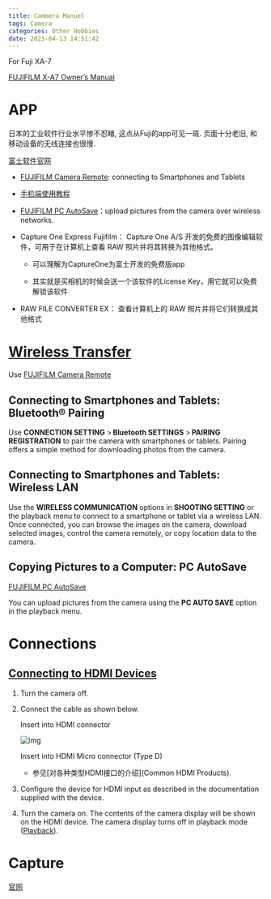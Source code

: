 ```yaml
---
title: Cammera Manuel
tags: Camera
categories: Other Hobbies
date: 2023-04-13 14:51:42
---
```


For Fuji XA-7

[FUJIFILM X-A7 Owner’s Manual](https://fujifilm-dsc.com/en/manual/x-a7/)

<!--more-->

# APP

日本的工业软件行业水平惨不忍睹, 这点从Fuji的app可见一斑. 页面十分老旧, 和移动设备的无线连接也很慢.

[富士软件官网](https://fujifilm-dsc.com/zhs/manual/x-a7/technical_notes/software/index.html)

*  [FUJIFILM Camera Remote](http://app.fujifilm-dsc.com/en/camera_remote/): connecting to Smartphones and Tablets
  * [手机端使用教程](https://post.smzdm.com/p/a07nwd38/)

* [FUJIFILM PC AutoSave](http://app.fujifilm-dsc.com/en/pc_autosave/)：upload pictures from the camera over wireless networks.

* Capture One Express Fujifilm：  Capture One A/S 开发的免费的图像编辑软件，可用于在计算机上查看 RAW 照片并将其转换为其他格式。 

  * 可以理解为CaptureOne为富士开发的免费版app

  * 其实就是买相机的时候会送一个该软件的License Key，用它就可以免费解锁该软件

* RAW FILE CONVERTER EX： 查看计算机上的 RAW 照片并将它们转换成其他格式

# [Wireless Transfer](https://fujifilm-dsc.com/en/manual/x-h1/connections/wireless/index.html)

Use [FUJIFILM Camera Remote](http://app.fujifilm-dsc.com/en/camera_remote/)

## Connecting to Smartphones and Tablets: Bluetooth® Pairing

Use **CONNECTION SETTING** > **Bluetooth SETTINGS** > **PAIRING REGISTRATION** to pair the camera with smartphones or tablets. Pairing offers a simple method for downloading photos from the camera.

## Connecting to Smartphones and Tablets: Wireless LAN

Use the **WIRELESS COMMUNICATION** options in **SHOOTING SETTING** or the playback menu to connect to a smartphone or tablet via a wireless LAN. Once connected, you can browse the images on the camera, download selected images, control the camera remotely, or copy location data to the camera.

## Copying Pictures to a Computer: PC AutoSave

[FUJIFILM PC AutoSave](http://app.fujifilm-dsc.com/en/pc_autosave/)

You can upload pictures from the camera using the **PC AUTO SAVE** option in the playback menu.

# Connections

## [Connecting to HDMI Devices](https://fujifilm-dsc.com/en/manual/x-s10/connections/hdmi_output/)

1. Turn the camera off.

2. Connect the cable as shown below.

   Insert into HDMI connector

   ![img](https://fujifilm-dsc.com/en/manual/x-s10/images/ill_bd_connect_hdmi_x-s10.png)

   Insert into HDMI Micro connector (Type D)

   * 参见[对各种类型HDMI接口的介绍](Common HDMI Products).

3. Configure the device for HDMI input as described in the documentation supplied with the device.

4. Turn the camera on. The contents of the camera display will be shown on the HDMI device. The camera display turns off in playback mode ([Playback](https://fujifilm-dsc.com/en/manual/x-s10/connections/hdmi_output/#playback)).

# Capture

[官网](https://www.captureone.com/en/account)

